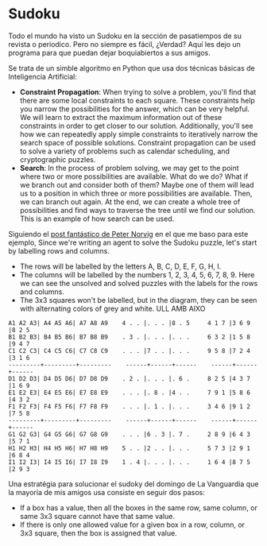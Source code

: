 # Sudoku

Todo el mundo ha visto un Sudoku en la sección de pasatiempos de su revista o periodico. Pero no siempre es fácil, ¿Verdad? Aquí les dejo un programa para que puedan dejar boquiabiertos a sus amigos. 

Se trata de un simble algoritmo en Python que usa dos técnicas básicas de Inteligencia Artificial:
* **Constraint Propagation**: When trying to solve a problem, you'll find that there are some local constraints to each square. These constraints help you narrow the possibilities for the answer, which can be very helpful. We will learn to extract the maximum information out of these constraints in order to get closer to our solution. Additionally, you'll see how we can repeatedly apply simple constraints to iteratively narrow the search space of possible solutions. Constraint propagation can be used to solve a variety of problems such as calendar scheduling, and cryptographic puzzles.
* **Search**: In the process of problem solving, we may get to the point where two or more possibilities are available. What do we do? What if we branch out and consider both of them? Maybe one of them will lead us to a position in which three or more possibilities are available. Then, we can branch out again. At the end, we can create a whole tree of possibilities and find ways to traverse the tree until we find our solution. This is an example of how search can be used.

Siguiendo el [post fantástico de Peter Norvig](http://norvig.com/sudoku.html) en el que me baso para este ejemplo, Since we're writing an agent to solve the Sudoku puzzle, let's start by labelling rows and columns.

* The rows will be labelled by the letters A, B, C, D, E, F, G, H, I.
* The columns will be labelled by the numbers 1, 2, 3, 4, 5, 6, 7, 8, 9. Here we can see the unsolved and solved puzzles with the labels for the rows and columns.
* The 3x3 squares won't be labelled, but in the diagram, they can be seen with alternating colors of grey and white. ULL AMB AIXO

 ```
 A1 A2 A3| A4 A5 A6| A7 A8 A9    4 . . |. . . |8 . 5     4 1 7 |3 6 9 |8 2 5 
 B1 B2 B3| B4 B5 B6| B7 B8 B9    . 3 . |. . . |. . .     6 3 2 |1 5 8 |9 4 7
 C1 C2 C3| C4 C5 C6| C7 C8 C9    . . . |7 . . |. . .     9 5 8 |7 2 4 |3 1 6 
---------+---------+---------    ------+------+------    ------+------+------
 D1 D2 D3| D4 D5 D6| D7 D8 D9    . 2 . |. . . |. 6 .     8 2 5 |4 3 7 |1 6 9 
 E1 E2 E3| E4 E5 E6| E7 E8 E9    . . . |. 8 . |4 . .     7 9 1 |5 8 6 |4 3 2 
 F1 F2 F3| F4 F5 F6| F7 F8 F9    . . . |. 1 . |. . .     3 4 6 |9 1 2 |7 5 8 
---------+---------+---------    ------+------+------    ------+------+------
 G1 G2 G3| G4 G5 G6| G7 G8 G9    . . . |6 . 3 |. 7 .     2 8 9 |6 4 3 |5 7 1 
 H1 H2 H3| H4 H5 H6| H7 H8 H9    5 . . |2 . . |. . .     5 7 3 |2 9 1 |6 8 4 
 I1 I2 I3| I4 I5 I6| I7 I8 I9    1 . 4 |. . . |. . .     1 6 4 |8 7 5 |2 9 3 
 
 ```
 
 

Una estratégia para solucionar el sudoky del domingo de La Vanguardia que la mayoría de mis amigos usa consiste en seguir dos pasos:

* If a box has a value, then all the boxes in the same row, same column, or same 3x3 square cannot have that same value.
* If there is only one allowed value for a given box in a row, column, or 3x3 square, then the box is assigned that value.

 
